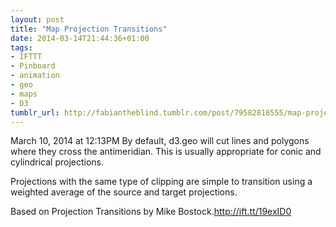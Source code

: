 ```yaml
---
layout: post
title: "Map Projection Transitions"
date: 2014-03-14T21:44:36+01:00
tags:
- IFTTT
- Pinboard
- animation
- geo
- maps
- D3
tumblr_url: http://fabiantheblind.tumblr.com/post/79582818555/map-projection-transitions
---
```

March 10, 2014 at 12:13PM
By default, d3.geo will cut lines and polygons where they cross the antimeridian. This is usually appropriate for conic and cylindrical projections.

Projections with the same type of clipping are simple to transition using a weighted average of the source and target projections.

Based on Projection Transitions by Mike Bostock.http://ift.tt/19exID0
